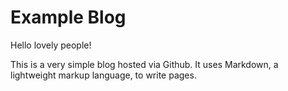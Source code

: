 # Example Blog

Hello lovely people!

This is a very simple blog hosted via Github. 
It uses Markdown, a lightweight markup language, to write pages.
